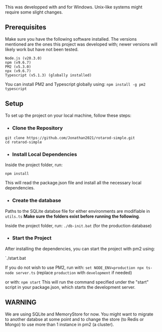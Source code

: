 This was developped with and for Windows. Unix-like systems might require some slight changes.

## Prerequisites

Make sure you have the following software installed. The versions mentioned are the ones this project was developed with; newer versions will likely work but have not been tested.

    Node.js (v20.3.0)
    npm (v9.6.7)
    PM2 (v5.3.0)
    npx (v9.6.7)
    Typescript (v5.1.3) (globally installed)

You can install PM2 and Typescript globally using:
`npm install -g pm2 typescript`

## Setup

To set up the project on your local machine, follow these steps:

- ### Clone the Repository

```
git clone https://github.com/Jonathan2021/rotarod-simple.git
cd rotarod-simple
```

- ### Install Local Dependencies

Inside the project folder, run:

`npm install`

This will read the package.json file and install all the necessary local dependencies.

- ### Create the database

Paths to the SQLite databse file for either environments are modifiable in `utils.ts`
**Make sure the folders exist before running the following**.

Inside the project folder, run:
`./db-init.bat` (for the production database)

- ### Start the Project

After installing the dependencies, you can start the project with pm2 using:

`./start.bat

If you do not wish to use PM2, run with:
`set NODE_ENV=production npx ts-node server.ts` (replace `production` with `development` if needed)

or with:
`npm start` This will run the command specified under the "start" script in your package.json, which starts the development server.

## WARNING

We are using SQLite and MemoryStore for now. You might want to migrate to another databse at some point and to change the store (to Redis or Mongo) to use more than 1 instance in pm2 (a cluster).